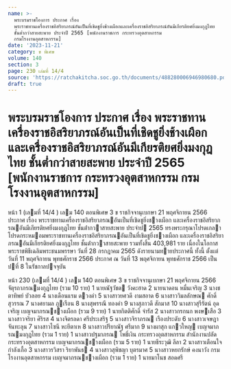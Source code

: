 ```yaml
---
name: >-
  พระบรมราชโองการ ประกาศ เรื่อง
  พระราชทานเครื่องราชอิสริยาภรณ์อันเป็นที่เชิดชูยิ่งช้างเผือกและเครื่องราชอิสริยาภรณ์อันมีเกียรติยศยิ่งมงกุฎไทย
  ชั้นต่ำกว่าสายสะพาย ประจำปี 2565 [พนักงานราชการ กระทรวงอุตสาหกรรม
  กรมโรงงานอุตสาหกรรม]
date: '2023-11-21'
category: ข พิเศษ
volume: 140
section: 3
page: 230 เล่มที่ 14/4
source: 'https://ratchakitcha.soc.go.th/documents/488280006946980680.pdf'
draft: true
---
```


# พระบรมราชโองการ ประกาศ เรื่อง พระราชทานเครื่องราชอิสริยาภรณ์อันเป็นที่เชิดชูยิ่งช้างเผือกและเครื่องราชอิสริยาภรณ์อันมีเกียรติยศยิ่งมงกุฎไทย ชั้นต่ำกว่าสายสะพาย ประจำปี 2565 [พนักงานราชการ กระทรวงอุตสาหกรรม กรมโรงงานอุตสาหกรรม]

หน้า 1 (เลมที่ 14/4 ) เลม 140 ตอนพิเศษ 3 ข ราชกิจจานุเบกษา 21 พฤศจิกายน 2566 ประกาศ เรื่อง พระราชทานเครื่องราชอิสริยาภรณอันเป็นที่เชิดชูยิ่งชางเผือก และเครื่องราชอิสริยาภรณอันมีเกียรติยศยิ่งมงกุฎไทย ชั้นต่ํากวาสายสะพาย ประจําป 2565 ทรงพระกรุณาโปรดเกลาโปรดกระหมอมพระราชทานเครื่องราชอิสริยาภรณอันเป็นที่เชิดชูยิ่งชางเผือก และเครื่องราชอิสริยาภรณอันมีเกียรติยศยิ่งมงกุฎไทย ชั้นต่ํากวาสายสะพาย รวมทั้งสิ้น 403,981 ราย เนื่องในโอกาสพระราชพิธีเฉลิมพระชนมพรรษา วันที่ 28 กรกฎาคม 2565 ดังรายนามทายประกาศนี้ ทั้งนี้ ตั้งแต่วันที่ 11 พฤศจิกายน พุทธศักราช 2566 ประกาศ ณ วันที่ 13 พฤศจิกายน พุทธศักราช 2566 เป็นปที่ 8 ในรัชกาลปจจุบัน

หน้า 230 (เลมที่ 14/4 ) เลม 140 ตอนพิเศษ 3 ข ราชกิจจานุเบกษา 21 พฤศจิกายน 2566 จัตุรถาภรณมงกุฎไทย (รวม 10 ราย) 1 นายณัฐวัชต วังคะฮาด 2 นายนาดอน หมื่นเจริญ 3 นางชตาทิพย์ บัวลอย 4 นางเดือนแรม ดวงดํา 5 นางสาวยศวดี งามสอาด 6 นางสาววิมลลักษณ ศักดิ์สุวรรณ 7 นางศยามล ภูเรือน 8 นางสุพรรณี ทองคํา 9 นางสุภาวดี สักมาส 10 นางสาวสุรีรัตน์ อุดเจริญ เบญจมาภรณชางเผือก (รวม 9 ราย) 1 นายกิตติศักดิ์ จํารัส 2 นางสาวกรกนก พงษเสือ 3 นางสาวจริยา ศิริรส 4 นางจิตรลดา ศรีประเสริฐ 5 นางสาวจิราภรณ เรืองประดับ 6 นางสาวเจษฎา จันทะลุน 7 นางสาวไซนี หะยีตาเห 8 นางสาวปรียาณัฐ ศรีมาก 9 นางผาสุก แกวใหญ เบญจมาภรณมงกุฎไทย (รวม 1 ราย) 1 นางสาวปฐมาภรณ โพธิ์เงิน กระทรวงอุตสาหกรรม สํานักงานปลัดกระทรวงอุตสาหกรรม เบญจมาภรณชางเผือก (รวม 5 ราย) 1 นายธีระวุฒิ ลีลา 2 นางสาวเตือนใจ กําลังเกื้อ 3 นางสาวรวิสรา ริยาพันธ 4 นางสาวสุพิชญา บุตรมาศ 5 นางสาวหยกรักษ์ คงนาวัง กรมโรงงานอุตสาหกรรม เบญจมาภรณชางเผือก (รวม 1 ราย) 1 นายมาโนช สอดศรี
